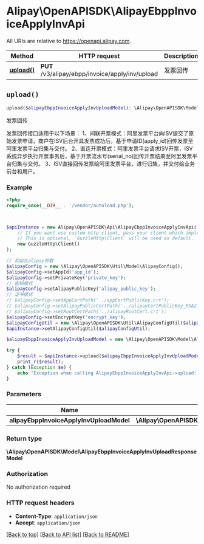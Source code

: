# Alipay\OpenAPISDK\AlipayEbppInvoiceApplyInvApi

All URIs are relative to https://openapi.alipay.com.

Method | HTTP request | Description
------------- | ------------- | -------------
[**upload()**](AlipayEbppInvoiceApplyInvApi.md#upload) | **PUT** /v3/alipay/ebpp/invoice/apply/inv/upload | 发票回传


## `upload()`

```php
upload($alipayEbppInvoiceApplyInvUploadModel): \Alipay\OpenAPISDK\Model\AlipayEbppInvoiceApplyInvUploadResponseModel
```

发票回传

发票回传接口适用于以下场景： 1、间联开票模式：阿里发票平台向ISV提交了原始发票申请，商户在ISV后台开具发票成功后，基于申请ID(apply_id)回传发票至阿里发票平台归集与交付。 2、直连开票模式：阿里发票平台请求ISV开票，ISV系统异步执行开票事务后，基于开票流水号(serial_no)回传开票结果至阿里发票平台归集与交付。 3、ISV直接回传发票给阿里发票平台，进行归集，并交付给业务前台和用户。

### Example

```php
<?php
require_once(__DIR__ . '/vendor/autoload.php');



$apiInstance = new Alipay\OpenAPISDK\Api\AlipayEbppInvoiceApplyInvApi(
    // If you want use custom http client, pass your client which implements `GuzzleHttp\ClientInterface`.
    // This is optional, `GuzzleHttp\Client` will be used as default.
    new GuzzleHttp\Client()
);

// 初始化alipay参数
$alipayConfig = new \Alipay\OpenAPISDK\Util\Model\AlipayConfig();
$alipayConfig->setAppId('app_id');
$alipayConfig->setPrivateKey('private_key');
// 密钥模式
$alipayConfig->setAlipayPublicKey('alipay_public_key');
// 证书模式
// $alipayConfig->setAppCertPath('../appCertPublicKey.crt');
// $alipayConfig->setAlipayPublicCertPath('../alipayCertPublicKey_RSA2.crt');
// $alipayConfig->setRootCertPath('../alipayRootCert.crt');
$alipayConfig->setEncryptKey('encrypt_key');
$alipayConfigUtil = new \Alipay\OpenAPISDK\Util\AlipayConfigUtil($alipayConfig);
$apiInstance->setAlipayConfigUtil($alipayConfigUtil);

$alipayEbppInvoiceApplyInvUploadModel = new \Alipay\OpenAPISDK\Model\AlipayEbppInvoiceApplyInvUploadModel(); // \Alipay\OpenAPISDK\Model\AlipayEbppInvoiceApplyInvUploadModel

try {
    $result = $apiInstance->upload($alipayEbppInvoiceApplyInvUploadModel);
    print_r($result);
} catch (Exception $e) {
    echo 'Exception when calling AlipayEbppInvoiceApplyInvApi->upload: ', $e->getMessage(), PHP_EOL;
}
```

### Parameters

Name | Type | Description  | Notes
------------- | ------------- | ------------- | -------------
 **alipayEbppInvoiceApplyInvUploadModel** | **\Alipay\OpenAPISDK\Model\AlipayEbppInvoiceApplyInvUploadModel**|  | [optional]

### Return type

**\Alipay\OpenAPISDK\Model\AlipayEbppInvoiceApplyInvUploadResponseModel**

### Authorization

No authorization required

### HTTP request headers

- **Content-Type**: `application/json`
- **Accept**: `application/json`

[[Back to top]](#) [[Back to API list]](../../README.md#api-endpoints)
[[Back to README]](../../README.md)
